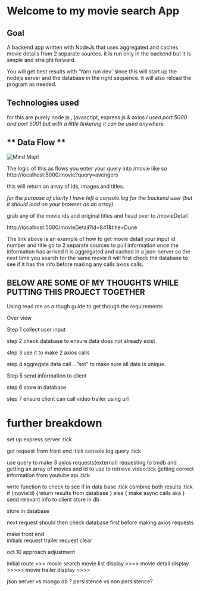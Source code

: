 # Welcome to my movie search App

## Goal 
A backend app written with NodeJs that uses aggregated and caches movie details from 2 separate sources.
it is run only in the backend but it is simple and straight forward.

You will get best results with 'Yarn run dev'
since this will start up the nodejs server and the database in the right sequence.
it will also reload the program as needed. 

## **Technologies used**
for this are purely node js , javascript, express js &
axios 
*I used port 5000 and port 5001 but with a little tinkering it can be used anywhere.*

## ** Data Flow **
![Mind Map!](/images/dataflow.png)

The logic of this as flows 
you enter your query into /movie 
like so 
http://localhost:5000/movie?query=avengers

this will return an array of ids, images and titles.

*for the purpose of clarity I have left a console.log for the backend user (but it should load on your browser as an array).*

grab any of the movie ids and original titles and head over to 
/movieDetail

http://localhost:5000/movieDetail?id=841&title=Dune

The link above is an example of how to get movie detail
your input id number and title go to 2 separate sources to pull information
once the information has arrived it is aggregated and cached in a json-server
so the next time you search for the same movie it will first check the database to see if it has the info before making any calls axios calls.


##  BELOW ARE SOME OF MY THOUGHTS WHILE PUTTING THIS PROJECT TOGETHER 

Using read me as a rough guide to get though the requirements 

Over view 
 
Step 1 collect user input 

step 2 check database to ensure data does not already exist

step 3 use it to make 2 axios calls 

step 4 aggregate data call ...”set” to make sure all data is unique.

Step 5 send information to client

step 6  store in database


step 7 ensure client can call video trailer using url





#  further breakdown 
set up express server :tick

get request from front end :tick
console log query :tick


use query to make 3 axios requests(external)
requesting to tmdb and getting an array of movies and id to use to retrieve video:tick 
getting correct information from youtube api :tick

write function to check to see if in data base :tick
combine both results :tick
if (movieId) {return results from database }
else {
    make async calls aka 
}
send relevant info to client
store in db 

store in database

next request should then check database first before making axios requests 

make front end  
initials request 
trailer request
clear 

oct 10 approach adjustment

initial route >>> movie search 
movie list display >>>>
movie detail display >>>>>
movie trailer display >>>>

json server vs mongo db ? 
persistence vs non persistence?
